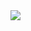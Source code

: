 <img src="https://give.bj/cdn?id=bqt488hi4pw600u83j&name=Nekromateion.gif">
<img alt="" src="https://komarev.com/ghpvc/?username=Nekromateion&style=flat-square">
